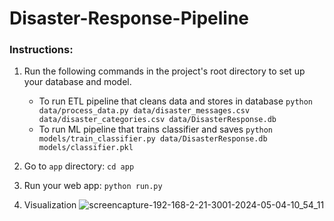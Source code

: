 # Disaster-Response-Pipeline

### Instructions:
1. Run the following commands in the project's root directory to set up your database and model.

    - To run ETL pipeline that cleans data and stores in database
        `python data/process_data.py data/disaster_messages.csv data/disaster_categories.csv data/DisasterResponse.db`
    - To run ML pipeline that trains classifier and saves
        `python models/train_classifier.py data/DisasterResponse.db models/classifier.pkl`

2. Go to `app` directory: `cd app`

3. Run your web app: `python run.py`

4. Visualization
   ![screencapture-192-168-2-21-3001-2024-05-04-10_54_11](https://github.com/anhtran192/Disaster-Response-Pipeline/assets/147739264/d833dab6-a567-4356-af6b-7b030a107e61)
